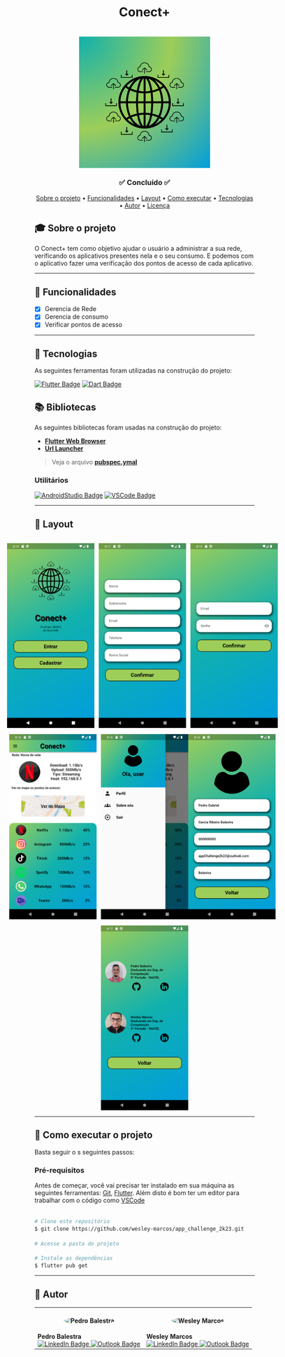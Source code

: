 <h1 align="center">Conect+</h1>
<h1 align="center">
    <img align="center" src="images\Logo_teste.png" width="300px;" alt="logo"/>
</h1>
<h3 align="center">✅ Concluído ✅</h3>
<!-- <h3 align="center">🛠 Em Desenvolvimento 🛠</h3> -->

<p align="center">
 <a href="#-sobre-o-projeto">Sobre o projeto</a> •
 <a href="#-funcionalidades">Funcionalidades</a> •
 <a href="#-layout">Layout</a> • 
 <a href="#-como-executar-o-projeto">Como executar</a> • 
 <a href="#-tecnologias">Tecnologias</a> • 
 <a href="#-autor">Autor</a> • 
 <a href="#-user-content--licença">Licença</a>
</p>

## 🎓 Sobre o projeto

O Conect+ tem como objetivo ajudar o usuário a administrar a sua rede, verificando os aplicativos presentes nela e o seu consumo. E podemos com o aplicativo fazer uma verificação dos pontos de acesso de cada aplicativo.

---

## 🎯 Funcionalidades

 - [x] Gerencia de Rede
 - [x] Gerencia de consumo
 - [x] Verificar pontos de acesso

---


## 📜 Tecnologias 

As seguintes ferramentas foram utilizadas na construção do projeto:

  [![Flutter Badge](https://img.shields.io/badge/Flutter-02569B?style=for-the-badge&logo=flutter&logoColor=white)](https://pub.dev/)
  [![Dart Badge](https://img.shields.io/badge/Dart-0175C2?style=for-the-badge&logo=dart&logoColor=white)](https://dart.dev/)
  <!-- [![Python Badge](https://img.shields.io/badge/Python-14354C?style=for-the-badge&logo=python&logoColor=white)](https://pypi.org/) -->

  


## 📚 Bibliotecas

As seguintes bibliotecas foram usadas na construção do projeto:
- **[Flutter Web Browser](https://pub.dev/packages/flutter_web_browser)**
- **[Url Launcher](https://pub.dev/packages/url_launcher)**


> Veja o arquivo  **[pubspec.ymal](https://github.com/wesley-marcos/app_challenge_2k23/blob/master/pubspec.yaml)**

### Utilitários

<!-- - Editor:  **[Android Studio](https://developer.android.com/studio)** -->
<!-- - Editor:  **[Visual Studio Code](https://code.visualstudio.com/)** -->

[![AndroidStudio Badge](https://img.shields.io/badge/Android_Studio-3DDC84?style=for-the-badge&logo=android-studio&logoColor=white)](https://developer.android.com/studio)
[![VSCode Badge](https://img.shields.io/badge/Visual_Studio_Code-0078D4?style=for-the-badge&logo=visual%20studio%20code&logoColor=white)](https://code.visualstudio.com/)

---

## 🎨 Layout

<p align="center" style="display: flex; flex-direction: column; align-items: flex-start; justify-content: center;">
    <p align="center" style="display: flex; align-items: flex-start; justify-content: center;">
    <img alt="home page" style="margin-right: 10px" src="images\screens\home.png" width="200px">
    <img alt="singUp page" style="margin-right: 10px" src="images\screens\signUp.png" width="200px">
    <img alt="login page" style="margin-right: 10px" src="images\screens\login.png" width="200px">
    </p>
    <p align="center" style="display: flex; align-items: flex-start; justify-content: center;">
    <img alt="mainly page" style="margin-right: 10px" src="images\screens\mainly.png" width="200px">
    <img alt="menu drawer page" src="images\screens\menu_drawer.png" width="200px">
    <img alt="profile page" style="margin-right: 10px" src="images\screens\perfil.png" width="200px">
    </p>
    <p align="center" style="display: flex; align-items: flex-start; justify-content: center;">
    <img alt="developers page" src="images\screens\aboutUs.png" width="200px">
    </p>
</p>

---

## 🚀 Como executar o projeto

Basta seguir o s seguintes passos:

### Pré-requisitos

Antes de começar, você vai precisar ter instalado em sua máquina as seguintes ferramentas:
[Git](https://git-scm.com), [Flutter](https://docs.flutter.dev/get-started/install). 
Além disto é bom ter um editor para trabalhar com o código como [VSCode](https://code.visualstudio.com/)

```bash

# Clone este repositório
$ git clone https://github.com/wesley-marcos/app_challenge_2k23.git

# Acesse a pasta do projeto

# Instale as dependências
$ flutter pub get 

```


---

## 👥 Autor
<table>
  <tr>
    <td>
      <h4 align="center">
        <img style="border-radius: 50%" src="https://avatars.githubusercontent.com/pedro-balestra" width="180px;" alt="Pedro Balestra">
      </h4>
      <strong>Pedro Balestra</strong>
      <br>
      <a href="https://www.linkedin.com/in/pedro-balestra/">
        <img src="https://img.shields.io/badge/LinkedIn-0077B5?style=for-the-badge&logo=linkedin&logoColor=white" alt="LinkedIn Badge">
      </a>
      <a href="mailto:pedro.balestra@outlook.com">
        <img src="https://img.shields.io/badge/Outlook-0078D4?style=for-the-badge&logo=microsoft-outlook&logoColor=white" alt="Outlook Badge">
      </a>
    </td>
    <td>
      <h4 align="center">
        <img style="border-radius: 50%" src="https://avatars.githubusercontent.com/wesley-marcos" width="180px;" alt="Wesley Marcos">
      </h4>
      <strong>Wesley Marcos</strong>
      <br>
      <a href="https://www.linkedin.com/in/wesley-marcos/">
        <img src="https://img.shields.io/badge/LinkedIn-0077B5?style=for-the-badge&logo=linkedin&logoColor=white" alt="LinkedIn Badge">
      </a>
      <a href="mailto:wesley.marcos@example.com">
        <img src="https://img.shields.io/badge/Outlook-0078D4?style=for-the-badge&logo=microsoft-outlook&logoColor=white" alt="Outlook Badge">
      </a>
    </td>
  </tr>
</table>
